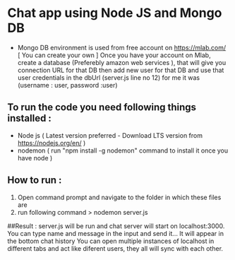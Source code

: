 # Chat app using Node JS and Mongo DB
- Mongo DB environment is used from free account on https://mlab.com/ [ You can create your own ]
  Once you have your account on Mlab, create a database (Preferebly amazon web services ), that will give you connection URL for that DB
  then add new user for that DB and use that user credentials in the dbUrl (server.js line no 12) for me it was (username : user, password :user) 

## To run the code you need following things installed :
- Node js ( Latest version preferred - Download LTS version from https://nodejs.org/en/ )
- nodemon ( run "npm install -g nodemon" command to install it once you have node )

## How to run :
1. Open command prompt and navigate to the folder in which these files are
2. run following command > nodemon server.js

##Result : 
server.js will be run and chat server will start on localhost:3000. 
You can type name and message in the input and send it... It will appear in the bottom chat history
You can open multiple instances of localhost in different tabs and act like diferent users, they all will sync with each other.
